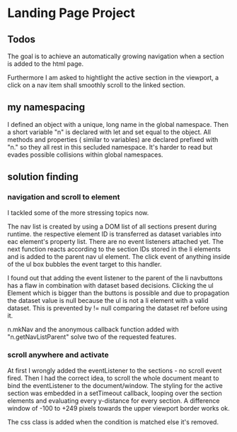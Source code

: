 # Landing Page Project

## Todos

The goal is to achieve an automatically growing navigation
when a section is added to the html page.

Furthermore I am asked to hightlight the active section 
in the viewport, a click on a nav item shall smoothly scroll to the linked section.

## my namespacing
I defined an object with a unique, long name in the global namespace.
Then a short variable "n" is declared with let and set equal to the object.
All methods and properties ( similar to variables) are declared prefixed with "n."   so they all rest in this secluded namespace.
It's harder to read but evades possible collisions within global namespaces.

## solution finding
### navigation and scroll to element

  I tackled some of the more stressing topics now. 

The nav list is created by using a DOM list of all sections present during runtime.
the respective element ID is transferred as dataset variables into eac element's property list.
There are no event listeners attached yet.
The next function reacts according to the section IDs stored in the li elements and is added to the parent nav ul element.  The click event of anything inside of the ul box bubbles the event target to this handler.

I found out that  adding the event listener to the parent of the li navbuttons
has a flaw in combination with dataset based decisions. Clicking the ul Element which is bigger than the buttons is possible and due to propagation the dataset value is null because the ul is not a li element with a valid dataset. This is prevented by != null comparing the dataset ref before using it.

n.mkNav and the anonymous callback function added with "n.getNavListParent" solve two 
of the requested features.

### scroll anywhere and activate

At first I wrongly added the eventListener to the sections  - no scroll event fired.
Then I had the correct idea, to scroll the whole document meant to bind the 
eventListener to the document/window. 
The styling for the active section was embedded in a setTimeout callback,
looping over the section elements and evaluating every y-distance for every section.
A difference window of -100 to +249 pixels towards the upper viewport border works ok.

The css class is added when the condition is matched else it's removed.





